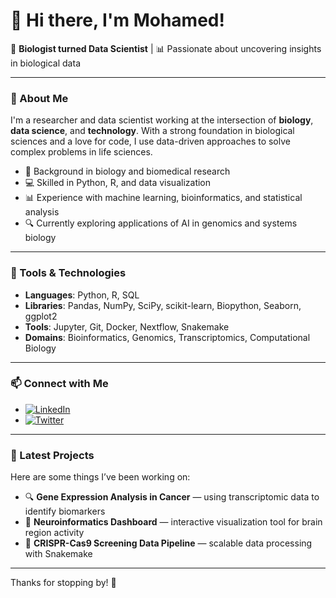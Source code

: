 # 👋 Hi there, I'm Mohamed!

🔬 **Biologist turned Data Scientist** | 📊 Passionate about uncovering insights in biological data

---

### 🧬 About Me

I'm a researcher and data scientist working at the intersection of **biology**, **data science**, and **technology**. With a strong foundation in biological sciences and a love for code, I use data-driven approaches to solve complex problems in life sciences.

- 🧪 Background in biology and biomedical research  
- 💻 Skilled in Python, R, and data visualization  
- 📊 Experience with machine learning, bioinformatics, and statistical analysis  
- 🔍 Currently exploring applications of AI in genomics and systems biology  

---

### 🧰 Tools & Technologies

- **Languages**: Python, R, SQL  
- **Libraries**: Pandas, NumPy, SciPy, scikit-learn, Biopython, Seaborn, ggplot2  
- **Tools**: Jupyter, Git, Docker, Nextflow, Snakemake  
- **Domains**: Bioinformatics, Genomics, Transcriptomics, Computational Biology  

---

### 📫 Connect with Me

- [![LinkedIn](https://img.shields.io/badge/LinkedIn-Connect-blue?logo=linkedin)]([https://www.linkedin.com/in/your-linkedin-handle](https://www.linkedin.com/in/mohamed-aboulabed-62579230b/))
- [![Twitter](https://img.shields.io/badge/Twitter-@AltCryptoG__Oczr-1DA1F2?logo=twitter)](https://x.com/AltCryptoG_Oczr)

---

### 🧪 Latest Projects

Here are some things I’ve been working on:

- 🔍 **Gene Expression Analysis in Cancer** — using transcriptomic data to identify biomarkers  
- 🧠 **Neuroinformatics Dashboard** — interactive visualization tool for brain region activity  
- 🧬 **CRISPR-Cas9 Screening Data Pipeline** — scalable data processing with Snakemake

---

Thanks for stopping by! 🌱  
